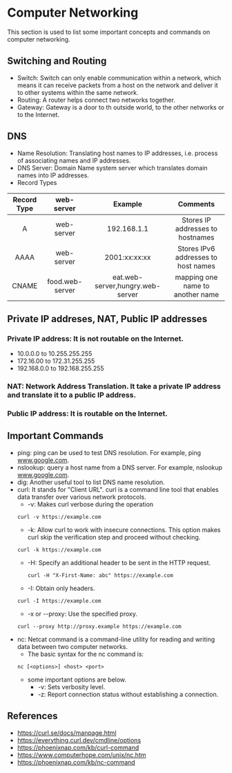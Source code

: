 # Computer Networking

This section is used to list some important concepts and commands on computer networking.

## Switching and Routing

* Switch: Switch can only enable communication within a network, which means it can receive packets from a host on the network and deliver it to other systems within the same network.
* Routing: A router helps connect two networks together.
* Gateway: Gateway is a door to th outside world, to the other networks or to the Internet. 

## DNS
* Name Resolution: Translating host names to IP addresses, i.e. process of associating names and IP addresses.
* DNS Server: Domain Name system server which translates domain names into IP addresses.
* Record Types

| Record Type | web-server | Example   | Comments   |
| :-------:   | :---:      | :-------: |  :-------: |
| A      | web-server     | 192.168.1.1 | Stores IP addresses to hostnames |
| AAAA   | web-server     | 2001:xx:xx:xx| Stores IPv6 addresses to host names |
| CNAME  | food.web-server | eat.web-server,hungry.web-server | mapping one name to another name |

## Private IP addreses, NAT, Public IP addresses
###  Private IP address: It is not routable on the Internet.
* 10.0.0.0 to 10.255.255.255
* 172.16.00 to 172.31.255.255
* 192.168.0.0 to 192.168.255.255
### NAT: Network Address Translation. It take a private IP address and translate it to a public IP address.
### Public IP address: It is routable on the Internet.

## Important Commands

* ping: ping can be used to test DNS resolution. For example, ping www.google.com.
* nslookup: query a host name from a DNS server. For example, nslookup www.google.com.
* dig: Another useful tool to list DNS name resolution.
* curl: It stands for "Client URL". curl is a command line tool that enables data transfer over various network protocols.
    * -v: Makes curl verbose during the operation
    ```
    curl -v https://example.com 
    ```
    * -k: Allow curl to work with insecure connections. This option makes curl skip the verification step and proceed without checking.
    ```
    curl -k https://example.com 
    ```
    * -H: Specify an additional header to be sent in the HTTP request. 
      ```
      curl -H "X-First-Name: abc" https://example.com 
      ```
    * -I: Obtain only headers.
    ```
    curl -I https://example.com 
    ```
    * -x or --proxy: Use the specified proxy.
    ```
    curl --proxy http://proxy.example https://example.com
    ```
* nc: Netcat command is a command-line utility for reading and writing data between two computer networks. 
    * The basic syntax for the nc command is:
    ```
    nc [<options>] <host> <port>
    ```
    * some important options are below.
        * -v: Sets verbosity level.
        * -z: Report connection status without establishing a connection.

## References
* https://curl.se/docs/manpage.html
* https://everything.curl.dev/cmdline/options
* https://phoenixnap.com/kb/curl-command
* https://www.computerhope.com/unix/nc.htm
* https://phoenixnap.com/kb/nc-command